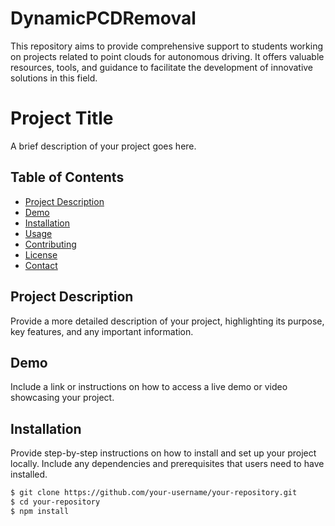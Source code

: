 # DynamicPCDRemoval
This repository aims to provide comprehensive support to students working on projects related to point clouds for autonomous driving. It offers valuable resources, tools, and guidance to facilitate the development of innovative solutions in this field. 
# Project Title

A brief description of your project goes here.

## Table of Contents

- [Project Description](#project-description)
- [Demo](#demo)
- [Installation](#installation)
- [Usage](#usage)
- [Contributing](#contributing)
- [License](#license)
- [Contact](#contact)

## Project Description

Provide a more detailed description of your project, highlighting its purpose, key features, and any important information.

## Demo

Include a link or instructions on how to access a live demo or video showcasing your project.

## Installation

Provide step-by-step instructions on how to install and set up your project locally. Include any dependencies and prerequisites that users need to have installed.

```bash
$ git clone https://github.com/your-username/your-repository.git
$ cd your-repository
$ npm install
